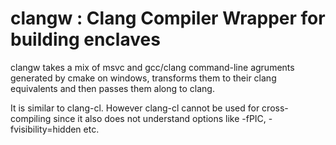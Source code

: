 # clangw : Clang Compiler Wrapper for building enclaves

clangw takes a mix of msvc and gcc/clang command-line agruments generated
by cmake on windows, transforms them to their clang equivalents and
then passes them along to clang.

It is similar to clang-cl. However clang-cl cannot be used for 
cross-compiling since it also does not understand options like -fPIC,
-fvisibility=hidden etc.

